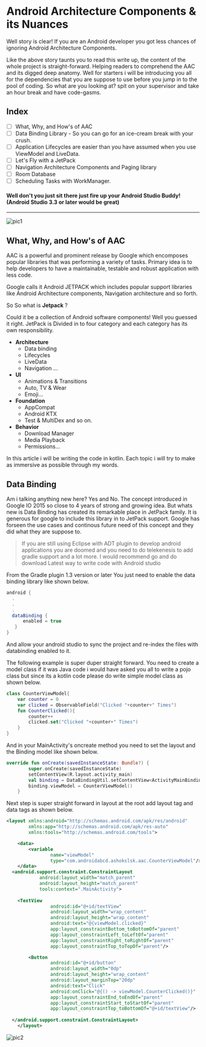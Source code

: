 # Android Architecture Components & its Nuances 

Well story is clear! If you are an Android developer you got less chances of ignoring Android Architecture Components. 

Like the above story taunts you to read this write up, the content of the whole project is straight-forward. Helping readers to comprehend the AAC and its digged deep anatomy. Well for starters i will be introducing you all for the dependencies that you are suppose to use before you jump in to the pool of coding. So what are you looking at? spit on your supervisor and take an hour break and have code-gasms. 



## Index

- [ ] What, Why, and How's of AAC 
- [ ] Data Binding Library - So you can go for an ice-cream break with your crush.
- [ ] Application Lifecycles are easier than you have assumed when you use ViewModel and LiveData.
- [ ] Let's Fly with a JetPack
- [ ] Navigation Architecture Components and Paging library
- [ ] Room Database 
- [ ] Scheduling Tasks with WorkManager. 

#### Well don't you just sit there just fire up your Android Studio Buddy! (Android Studio 3.3 or later would be great)

------

![pic1](https://github.com/ashokslsk/Android-Architecture-components/blob/master/Pics/pic1.png)

## What, Why, and How's of AAC

AAC is a powerful and prominent release by Google which encomposes popular libraries that was performing a variety of tasks. Primary idea is to help developers to have a maintainable, testable and robust application with less code.

Google calls it Android JETPACK which includes popular support libraries like Android Architecture components, Navigation architecture and so forth.

So So what is **Jetpack** ?

Could it be a collection of Android software components! Well you guessed it right. JetPack is Divided in to four category and each category has its own responsibility. 

- **Architecture**
  - Data binding
  - Lifecycles 
  - LiveData 
  - Navigation …  
- **UI**
  - Animations & Transitions
  - Auto, TV & Wear
  - Emoji...
- **Foundation**
  - AppCompat
  - Android KTX
  - Test & MultiDex and so on. 
- **Behavior**
  - Download Manager
  - Media Playback
  - Permissions...

In this article i will be writing the code in kotlin. Each topic i will try to make as immersive as possible through my words. 

## Data Binding 

Am i talking anything new here? Yes and No. The concept introduced in Google IO 2015 so close to 4 years of strong and growing idea. But whats new is Data Binding has created its remarkable place in JetPack family. It is generous for google to include this library in to JetPack support. 
Google has forseen the use cases and continous future need of this concept and they did what they are suppose to. 

> If you are still using Eclipse with ADT plugin to develop android applications you are doomed and you need to do telekenesis to add gradle support and a lot more. I would recommend go and do download Latest way to write code with Android studio

From the Gradle plugin 1.3 version or later You just need to enable the data binding library like shown below. 

```groovy
android {
  .
  .
  .
  dataBinding {
      enabled = true
   }
}
```

And allow your android studio to sync the project and re-index the files with databinding enabled to it. 

The following example is super duper straight forward. You need to create a model class if it was Java code i would have asked you all to write a pojo class but since its a kotlin code please do write simple model class as shown below. 

```kotlin
class CounterViewModel{
    var counter = 0
    var clicked = ObservableField("Clicked "+counter+" Times")
    fun CounterClicked(){
        counter++
        clicked.set("Clicked "+counter+" Times")
    }
}
```

And in your MainActivity's oncreate method you need to set the layout and the Binding model like shown below. 

```kotlin
override fun onCreate(savedInstanceState: Bundle?) {
        super.onCreate(savedInstanceState)
        setContentView(R.layout.activity_main)
        val binding = DataBindingUtil.setContentView<ActivityMainBinding>(this, R.layout.activity_main)
        binding.viewModel = CounterViewModel()
    }
```

Next step is super straight forward in layout at the root add layout tag and data tags as shown below. 

```xml
<layout xmlns:android="http://schemas.android.com/apk/res/android"
        xmlns:app="http://schemas.android.com/apk/res-auto"
        xmlns:tools="http://schemas.android.com/tools">

    <data>
        <variable
                name="viewModel"
                type="com.androidabcd.ashokslsk.aac.CounterViewModel"/>
    </data>
  <android.support.constraint.ConstraintLayout
            android:layout_width="match_parent"
            android:layout_height="match_parent"
            tools:context=".MainActivity">
    
    <TextView
                android:id="@+id/textView"
                android:layout_width="wrap_content"
                android:layout_height="wrap_content"
                android:text="@{viewModel.clicked}"
                app:layout_constraintBottom_toBottomOf="parent"
                app:layout_constraintLeft_toLeftOf="parent"
                app:layout_constraintRight_toRightOf="parent"
                app:layout_constraintTop_toTopOf="parent"/>

        <Button
                android:id="@+id/button"
                android:layout_width="0dp"
                android:layout_height="wrap_content"
                android:layout_marginTop="20dp"
                android:text="Click"
                android:onClick="@{() -> viewModel.CounterClicked()}"
                app:layout_constraintEnd_toEndOf="parent"
                app:layout_constraintStart_toStartOf="parent"
                app:layout_constraintTop_toBottomOf="@+id/textView"/>
    
  </android.support.constraint.ConstraintLayout>
    </layout>
```

![pic2](https://github.com/ashokslsk/Android-Architecture-components/blob/master/Pics/pic2.png)

